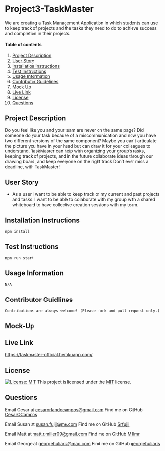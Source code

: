 # Project3-TaskMaster
We are creating a Task Management Application in which students can use to keep track of projects and the tasks they need to do to achieve success and completion in their projects.

#### Table of contents

1. [Project Description](#project-description)
2. [User Story](#user-story)
3. [Installation Instructions](#installation-instruction)
4. [Test Instructions](#test-instruction)
5. [Usage Information](#usage-information)
6. [Contributor Guidelines](#contributor-guidelines)
7. [Mock Up](#mock-up)
8. [Live Link](#live-link)
9. [License](#license)
10. [Questions](#questions)

## Project Description

Do you feel like you and your team are never on the same page? 
Did someone do your task because of a miscommunication and now you have two different versions of the same component? 
Maybe you can't articulate the picture you have in your head but can draw it for your colleagues to understand.
TaskMaster can help with organizing your group’s tasks, 
keeping track of projects, and in the future
collaborate ideas through our drawing board, 
and keep everyone on the right track
Don’t ever miss a deadline, with TaskMaster!


## User Story

* As a user I want to be able to keep track of my current and past projects and tasks. I want to be able to colaborate with my group with a shared whiteboard to have collective creation sessions with my team.

## Installation Instructions

    npm install

## Test Instructions

    npm run start

## Usage Information

    N/A

## Contributor Guidlines

    Contributions are always welcome! (Please fork and pull request only.)

## Mock-Up



## Live Link

https://taskmaster-official.herokuapp.com/

## License 

[![License: MIT](https://img.shields.io/badge/License-MIT-yellow.svg)](https://opensource.org/licenses/MIT) This project is licensed under the [MIT](https://opensource.org/licenses/MIT) license.

## Questions
Email Cesar at cesarorlandocampos@gmail.com
Find me on GitHub [CesarOCampos](http://github.com/CesarOCampos)

Email Susan at susan.fujii@me.com
Find me on GitHub [Srfujii](https://github.com/srfujii/)

Email Matt at matt.r.miller09@gmail.com
Find me on GitHub [Millmr](https://github.com/Millmr)

Email George at georgehuliaris@mac.com
Find me on GitHub [georgehuliaris](https://github.com/georgehuliaris)
